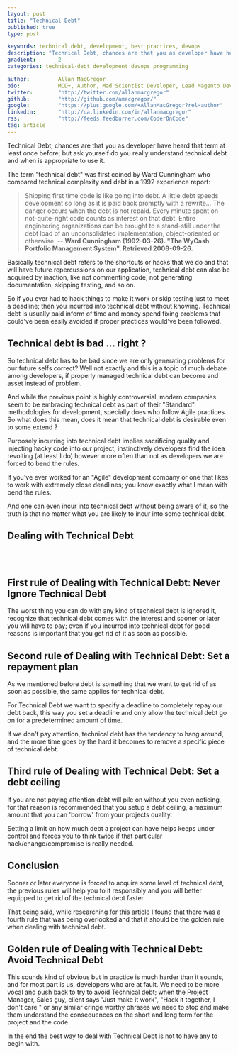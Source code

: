 ```yaml
---
layout: post
title: "Technical Debt"
published: true
type: post

keywords: technical debt, development, best practices, devops
description: "Technical Debt, chances are that you as developer have heard that term at least once before; but ask yourself do you really understand technical debt and when is appropriate to use it."
gradient: 		2
categories: technical-debt development devops programming

author: 		Allan MacGregor
bio: 			MCD+, Author, Mad Scientist Developer, Lead Magento Developer @demacmedia.
twitter: 		"http://twitter.com/allanmacgregor"
github: 		"http://github.com/amacgregor/"
google: 		"https://plus.google.com/+AllanMacGregor?rel=author"
linkedin: 		"http://ca.linkedin.com/in/allanmacgregor"
rss: 			"http://feeds.feedburner.com/CoderOnCode"
tag: article
---
```


Technical Debt, chances are that you as developer have heard that term at least once before; but ask yourself do you really understand technical debt and when is appropriate to use it.




The term "technical debt" was first coined by Ward Cunningham who compared technical complexity and debt in a 1992 experience report:

> Shipping first time code is like going into debt. A little debt speeds development so long as it is paid back promptly with a rewrite... The danger occurs when the debt is not repaid. Every minute spent on not-quite-right code counts as interest on that debt. Entire engineering organizations can be brought to a stand-still under the debt load of an unconsolidated implementation, object-oriented or otherwise. -- **Ward Cunningham (1992-03-26). "The WyCash Portfolio Management System". Retrieved 2008-09-26.**

Basically technical debt refers to the shortcuts or hacks that we do and that will have future repercussions on our application, technical debt can also be acquired by inaction, like not commenting code, not generating documentation, skipping testing, and so on.

So if you ever had to hack things to make it work or skip testing just to meet a deadline; then you incurred into technical debt without knowing. Technical debt is usually paid inform of time and money spend fixing problems that could've been easily avoided if proper practices would've been followed.


## Technical debt is bad ... right ?

So technical debt has to be bad since we are only generating problems for our future selfs correct? Well not exactly and this is a topic of much debate among developers, if properly managed technical debt can become and asset instead of problem.  

And while the previous point is highly controversial, modern companies seem to be embracing technical debt as part of their "Standard" methodologies for development, specially does who follow Agile practices. So what does this mean, does it mean that technical debt is desirable even to some extend ?

Purposely incurring into technical debt implies sacrificing quality and injecting hacky code into our project, instinctively developers find the idea revolting (at least I do) however more often than not as developers we are forced to bend the rules.

If you've ever worked for an "Agile" development company or one that likes to work with extremely close deadlines; you know exactly what I mean with bend the rules.

And one can even incur into technical debt without being aware of it, so the truth is that no matter what you are likely to incur into some technical debt.

## Dealing with Technical Debt

<br/>
<br/>

<h2 class="red">First rule of Dealing with Technical Debt: <strong>Never Ignore Technical Debt</strong></h2>

The worst thing you can do with any kind of technical debt is ignored it, recognize that technical debt comes with the interest and sooner or later you will have to pay; even if you incurred into technical debt for good reasons is important that you get rid of it as soon as possible.

<h2 class="red">Second rule of Dealing with Technical Debt: <strong>Set a repayment plan</strong></h2>

As we mentioned before debt is something that we want to get rid of as soon as possible, the same applies for technical debt.

For Technical Debt we want to specify a deadline to completely repay our debt back, this way you set a deadline and only allow the technical debt go on for a predetermined amount of time.

If we don't pay attention, technical debt has the tendency to hang around, and the more time goes by the hard it becomes to remove a specific piece of technical debt.

<h2 class="red">Third rule of Dealing with Technical Debt: <strong>Set a debt ceiling</strong></h2>

If you are not paying attention debt will pile on without you even noticing, for that reason is recommended that you setup a debt ceiling, a maximum amount that you can 'borrow' from your projects quality.

Setting a limit on how much debt a project can have helps keeps under control and forces you to think twice if that particular hack/change/compromise is really needed.


## Conclusion

Sooner or later everyone is forced to acquire some level of technical debt, the previous rules will help you to it responsibly and you will better equipped to get rid of the technical debt faster.

That being said, while researching for this article I found that there was a fourth rule that was being overlooked and that it should be the golden rule when dealing with technical debt.

<h2 class="red">Golden rule of Dealing with Technical Debt: <strong>Avoid Technical Debt</strong> </h2>

This sounds kind of obvious but in practice is much harder than it sounds, and for most part is us, developers who are at fault. We need to be more vocal and push back to try to avoid Technical debt; when the Project Manager, Sales guy, client says "Just make it work", "Hack it together, I don't care " or any similar cringe worthy phrases we need to stop and make them understand the consequences on the short and long term for the project and the code.

In the end the best way to deal with Technical Debt is not to have any to begin with.
